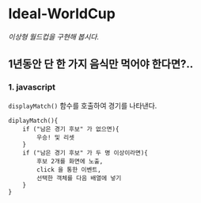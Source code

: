 # Ideal-WorldCup

_이상형 월드컵을 구현해 봅시다._

## 1년동안 단 한 가지 음식만 먹어야 한다면?..

### 1. javascript

`displayMatch()` 함수를 호출하여 경기를 나타낸다.

```shell
diplayMatch(){
    if ("남은 경기 후보" 가 없으면){
        우승! 및 리셋
    }
    if ("남은 경기 후보" 가 두 명 이상이라면){
        후보 2개를 화면에 노출,
        click 을 통한 이벤트,
        선택한 객체를 다음 배열에 넣기
    }
}
```
